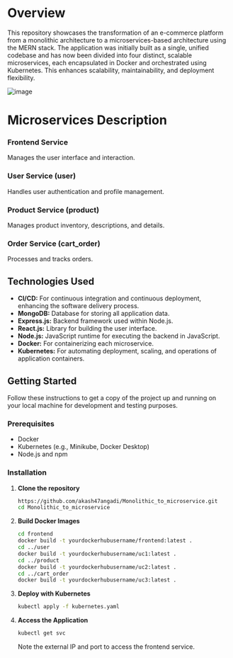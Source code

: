 # Overview

This repository showcases the transformation of an e-commerce platform from a monolithic architecture to a microservices-based architecture using the MERN stack. The application was initially built as a single, unified codebase and has now been divided into four distinct, scalable microservices, each encapsulated in Docker and orchestrated using Kubernetes. This enhances scalability, maintainability, and deployment flexibility.

![image](https://github.com/akash47angadi/Monolithic_to_microservice/assets/121341648/dba14d76-d89f-4402-b191-d6beb4cff0d8)

# Microservices Description

### Frontend Service
Manages the user interface and interaction.

### User Service (user)
Handles user authentication and profile management.

### Product Service (product)
Manages product inventory, descriptions, and details.

### Order Service (cart_order)
Processes and tracks orders.

## Technologies Used

- **CI/CD:** For continuous integration and continuous deployment, enhancing the software delivery process.
- **MongoDB:** Database for storing all application data.
- **Express.js:** Backend framework used within Node.js.
- **React.js:** Library for building the user interface.
- **Node.js:** JavaScript runtime for executing the backend in JavaScript.
- **Docker:** For containerizing each microservice.
- **Kubernetes:** For automating deployment, scaling, and operations of application containers.

## Getting Started

Follow these instructions to get a copy of the project up and running on your local machine for development and testing purposes.

### Prerequisites

- Docker
- Kubernetes (e.g., Minikube, Docker Desktop)
- Node.js and npm

### Installation

1. **Clone the repository**
    ```bash
    https://github.com/akash47angadi/Monolithic_to_microservice.git
    cd Monolithic_to_microservice
    ```

2. **Build Docker Images**
    ```bash
    cd frontend
    docker build -t yourdockerhubusername/frontend:latest .
    cd ../user
    docker build -t yourdockerhubusername/uc1:latest .
    cd ../product
    docker build -t yourdockerhubusername/uc2:latest .
    cd ../cart_order
    docker build -t yourdockerhubusername/uc3:latest .
    ```

3. **Deploy with Kubernetes**
    ```bash
    kubectl apply -f kubernetes.yaml
    ```

4. **Access the Application**
    ```bash
    kubectl get svc
    ```
    Note the external IP and port to access the frontend service.




